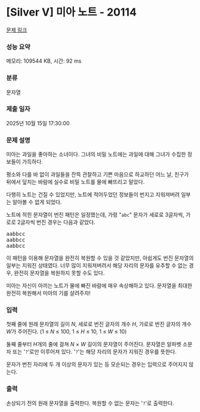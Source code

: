 # [Silver V] 미아 노트 - 20114 

[문제 링크](https://www.acmicpc.net/problem/20114) 

### 성능 요약

메모리: 109544 KB, 시간: 92 ms

### 분류

문자열

### 제출 일자

2025년 10월 15일 17:30:00

### 문제 설명

<p>미아는 과일을 좋아하는 소녀이다. 그녀의 비밀 노트에는 과일에 대해 그녀가 수집한 정보들이 가득하다.</p>

<p>평소와 다를 바 없이 과일들을 잔뜩 관찰하고 기쁜 마음으로 하교하던 어느 날, 친구가 뒤에서 덮치는 바람에 실수로 비밀 노트를 물에 빠뜨리고 말았다.</p>

<p>다행히 노트는 건질 수 있었지만, 노트에 적어두었던 정보들이 번지고 지워져버려 일부는 알아볼 수 없게 되었다.</p>

<p>노트에 적힌 문자열이 번진 패턴은 일정했는데, 가령 "<code>abc</code>" 문자가 세로로 3글자씩, 가로로 2글자씩 번진 경우는 다음과 같았다.</p>

<pre>aabbcc
aabbcc
aabbcc
</pre>

<p>이 패턴을 이용해 문자열을 완전히 복원할 수 있을 것 같았지만, 아쉽게도 번진 문자열의 일부는 지워진 상태였다. 너무 많이 지워져버려서 해당 자리의 문자를 유추할 수 없는 경우, 완전히 문자열을 복원하지 못할 수도 있다.</p>

<p>미아는 자신이 아끼는 노트가 물에 빠진 바람에 매우 속상해하고 있다. 문자열을 최대한 완전히 복원해서 미아의 기를 살려주자!</p>

### 입력 

 <p>첫째 줄에 원래 문자열의 길이 <em>N</em>, 세로로 번진 글자의 개수 <em>H</em>, 가로로 번진 글자의 개수 <em>W</em>가 주어진다. (1 ≤ <em>N</em> ≤ 100, 1 ≤ <em>H</em> ≤ 10, 1 ≤ <em>W</em> ≤ 10)</p>

<p>둘째 줄부터 <em>H</em>개의 줄에 걸쳐 <em>N</em> × <em>W</em> 길이의 문자열이 주어진다. 문자열은 알파벳 소문자 또는 '<code>?</code>'로만 이루어져 있다. '<code>?</code>'는 해당 자리의 문자가 지워진 경우를 뜻한다.</p>

<p>문자가 번진 자리에 두 개 이상의 문자가 있는 등 모순되는 경우는 입력으로 주어지지 않는다.</p>

### 출력 

 <p>손상되기 전의 원래 문자열을 출력한다. 복원할 수 없는 문자는 '<code>?</code>'로 출력한다.</p>

